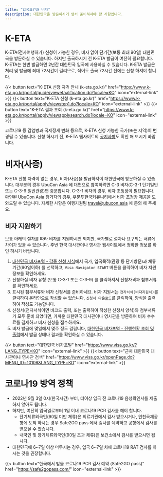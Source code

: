 ```yaml
---
title: "입국요건과 비자"
description: 대한민국을 방문하시기 앞서 준비하셔야 할 사항입니다.
---
```


# K-ETA
K-ETA(전자여행허가) 신청이 가능한 경우, 비자 없이 단기간(보통 최대 90일) 대한민국을 방문하실 수 있습니다. 
하지만 출국하시기 전 K-ETA 발급이 여전히 필요합니다. K-ETA는 한번 발급하면 2년간 대한민국 입국에 사용하실 수 있습니다. K-ETA 발급은 처리 및 발급에 최대 72시간이 걸리므로, 적어도 출국 72시간 전에는 신청 하셔야 합니다.

{{< button text="K-ETA 신청 자격 안내 (k-eta.go.kr)" href="https://www.k-eta.go.kr/portal/guide/viewetaalification.do?locale=KO" icon="external-link" >}}
{{< button text="K-ETA 신청 (k-eta.go.kr)" href="https://www.k-eta.go.kr/portal/apply/viewstep1.do?locale=KO" icon="external-link" >}}
{{< button text="K-ETA 결과 조회 (k-eta.go.kr)" href="https://www.k-eta.go.kr/portal/apply/viewapplysearch.do?locale=KO" icon="external-link" >}}

코로나19 등 감염병과 국제정세 변화 등으로, K-ETA 신청 가능한 국가(또는 지역)이 변경될 수 있습니다.
신청 하시기 전, K-ETA 웹사이트의 [공지사항](https://www.k-eta.go.kr/portal/board/viewboardlist.do?tmpltNm=notice&locale=KO)도 확인 해 보시기 바랍니다.

# 비자(사증)

K-ETA 신청 자격이 없는 경우, 비자(사증)을 발급하셔야 대한민국에 방문하실 수 있습니다. 대부분의 경우 UbuCon Asia 에 대면으로 참여하려면 C-3 비자(C-3-1 단기일반 또는 C-3-9 일반관광)면 충분합니다.
C-3-1 비자의 경우, 비자 초청장이 필요합니다. 확인된 UbuCon Asia 참가자의 경우, [우분투한국커뮤니티](https://ubuntu-kr.org)에서 비자 초청장 제공을 도와드릴 수 있습니다. 자세한 사항은 여행지원팀 travel@ubucon.asia 에 문의 해 주세요.

## 비자 지원하기
보통 아래의 절차를 따라 비자를 지원하시면 되지만, 국가별로 절차나 요구되는 서류에 차이가 있을 수 있습니다. 주변 한국 대사관이나 영사관 웹사이트에서 정확한 정보를 확인 하시기 바랍니다.

1. [대한민국 비자포털 - 각종 신청 서식](https://www.visa.go.kr/openPage.do?MENU_ID=10108&LANG_TYPE=KO)에서 국가, 입국목적(관광 등 단기방문)과 체류기간(90일이하) 를 선택하고, `Visa Navigator START` 버튼을 클릭하여 비자 지원 정보를 확인하세요.
2. 신청하실 비자 유형 (보통 C-3-1 또는 C-3-9) 를 클릭하셔서 신청자격과 첨부서류를 확인하세요.
3. 표시된 첨부서류와 비자 신청서를 준비하세요. 비자 지원서는 `전자서식(비자지원서)`를 클릭하여 온라인으로 작성할 수 있습니다. `신청서 다운로드`를 클릭하여, 양식을 출력하여 작성도 가능합니다.
4. 신청서(전자서식이면 바코드 출력, 또는 출력하여 작성한 신청서 양식)와 첨부서류가 모두 준비 되었다면, 가까운 대한민국 대사관이나 영사관을 방문하여 비자 수수료를 결제하고 비자 신청을 접수하세요.
5. 비자 발급에 몇일에서 몇주 정도 걸립니다, [대한민국 비자포털 - 진행현황 조회 및 출력](https://www.visa.go.kr/openPage.do?MENU_ID=10301&LANG_TYPE=KO)에서 발급 상태나 결과를 확인하실 수 있습니다.

{{< button text="대한민국 비자포털" href="https://www.visa.go.kr/?LANG_TYPE=KO" icon="external-link" >}}
{{< button text="근처 대한민국 대사관이나 영사관 검색" href="https://www.visa.go.kr/openPage.do?MENU_ID=10106&LANG_TYPE=KO" icon="external-link" >}}

# 코로나19 방역 정책

- 2022년 9월 3일 0시(한국시간) 부터, 더이상 입국 전 코로나19 음성확인서를 제출하지 않아도 됩니다.
- 하지만, 여전히 입국일로부터 1일 이내 코로나19 PCR 검사를 해야 합니다. 
  - 단기체류외국인(90일 미만 체류)은 의료기관에서 검사 받으시거나, 인천국제공항에 도착 하시는 경우 Safe2GO pass 에서 검사를 예약하고 공항에서 검사를 받으실 수 있습니다.
  - 내국인 및 장기체류외국인(90일 초과 체류)은 보건소에서 검사를 받으시면 됩니다.
- 대한민국에 6~7일 이상 머무시는 경우, 입국 6~7일 차에 코로나19 RAT 검사를 하시는 것을 권장합니다.

{{< button text="한국에서 받을 코로나19 PCR 검사 예약 (Safe2GO pass)" href="https://safe2gopass.com/" icon="external-link" >}}

